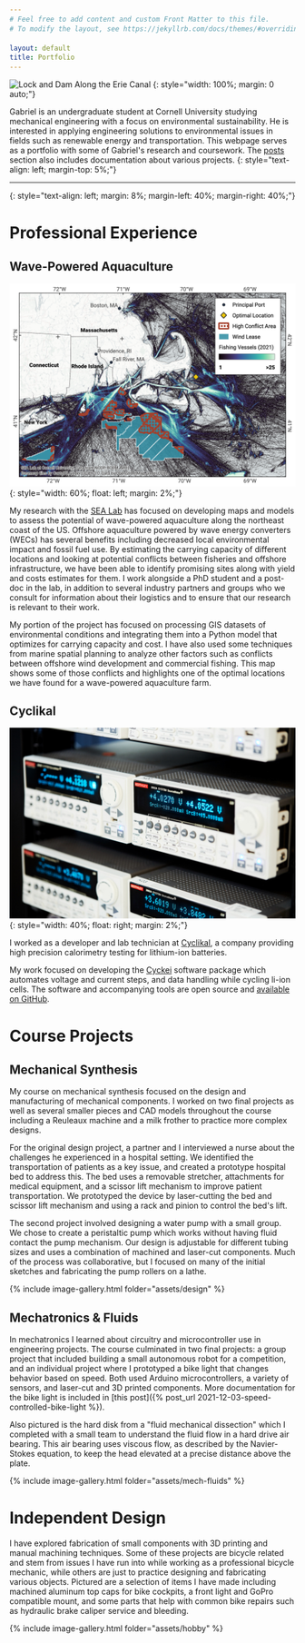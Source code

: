 ```yaml
---
# Feel free to add content and custom Front Matter to this file.
# To modify the layout, see https://jekyllrb.com/docs/themes/#overriding-theme-defaults

layout: default
title: Portfolio
---
```


![Lock and Dam Along the Erie Canal](/assets/wallpaper-erie-canal.jpg)
{: style="width: 100%; margin: 0 auto;"}

Gabriel is an undergraduate student at Cornell University studying mechanical engineering with a focus on environmental sustainability.
He is interested in applying engineering solutions to environmental issues in fields such as renewable energy and transportation. This webpage serves as a portfolio with some of Gabriel's research and coursework. The [posts](/posts) section also includes documentation about various projects.
{: style="text-align: left; margin-top: 5%;"}

---
{: style="text-align: left; margin: 8%; margin-left: 40%; margin-right: 40%;"}

# Professional Experience

## Wave-Powered Aquaculture

[![Map of Fishing Conflicts](/assets/conflicts-map.png)](/assets/conflicts-map.png)
{: style="width: 60%; float: left; margin: 2%;"}

My research with the [SEA Lab](https://sea.mae.cornell.edu/) has focused on developing maps and models to assess the potential of wave-powered aquaculture along the northeast coast of the US. Offshore aquaculture powered by wave energy converters (WECs) has several benefits including decreased local environmental impact and fossil fuel use. By estimating the carrying capacity of different locations and looking at potential conflicts between fisheries and offshore infrastructure, we have been able to identify promising sites along with yield and costs estimates for them. I work alongside a PhD student and a post-doc in the lab, in addition to several industry partners and groups who we consult for information about their logistics and to ensure that our research is relevant to their work.

My portion of the project has focused on processing GIS datasets of environmental conditions and integrating them into a Python model that optimizes for carrying capacity and cost. I have also used some techniques from marine spatial planning to analyze other factors such as conflicts between offshore wind development and commercial fishing. This map shows some of those conflicts and highlights one of the optimal locations we have found for a wave-powered aquaculture farm.

## Cyclikal

![Rack of Keithley Power Supplies](/assets/keithleys.jpg)
{: style="width: 40%; float: right; margin: 2%;"}

I worked as a developer and lab technician at [Cyclikal](https://cyclikal.com/), a company providing high precision calorimetry testing for lithium-ion batteries.

My work focused on developing the [Cyckei](https://docs.cyclikal.com/projects/cyckei/en/stable/) software package which automates voltage and current steps, and data handling while cycling li-ion cells. The software and accompanying tools are open source and [available on GitHub](https://github.com/cyclikal/cyckei).

# Course Projects

## Mechanical Synthesis

My course on mechanical synthesis focused on the design and manufacturing of mechanical components. I worked on two final projects as well as several smaller pieces and CAD models throughout the course including a Reuleaux machine and a milk frother to practice more complex designs.

For the original design project, a partner and I interviewed a nurse about the challenges he experienced in a hospital setting. We identified the transportation of patients as a key issue, and created a prototype hospital bed to address this. The bed uses a removable stretcher, attachments for medical equipment, and a scissor lift mechanism to improve patient transportation. We prototyped the device by laser-cutting the bed and scissor lift mechanism and using a rack and pinion to control the bed's lift.

The second project involved designing a water pump with a small group. We chose to create a peristaltic pump which works without having fluid contact the pump mechanism. Our design is adjustable for different tubing sizes and uses a combination of machined and laser-cut components. Much of the process was collaborative, but I focused on many of the initial sketches and fabricating the pump rollers on a lathe.

{% include image-gallery.html folder="assets/design" %}

## Mechatronics & Fluids

In mechatronics I learned about circuitry and microcontroller use in engineering projects. The course culminated in two final projects: a group project that included building a small autonomous robot for a competition, and an individual project where I prototyped a bike light that changes behavior based on speed. Both used Arduino microcontrollers, a variety of sensors, and laser-cut and 3D printed components. More documentation for the bike light is included in [this post]({% post_url 2021-12-03-speed-controlled-bike-light %}).

Also pictured is the hard disk from a "fluid mechanical dissection" which I completed with a small team to understand the fluid flow in a hard drive air bearing. This air bearing uses viscous flow, as described by the Navier-Stokes equation, to keep the head elevated at a precise distance above the plate.

{% include image-gallery.html folder="assets/mech-fluids" %}

# Independent Design

I have explored fabrication of small components with 3D printing and manual machining techniques. Some of these projects are bicycle related and stem from issues I have run into while working as a professional bicycle mechanic, while others are just to practice designing and fabricating various objects. Pictured are a selection of items I have made including machined aluminum top caps for bike cockpits, a front light and GoPro compatible mount, and some parts that help with common bike repairs such as hydraulic brake caliper service and bleeding.

{% include image-gallery.html folder="assets/hobby" %}

<style>
  h1 {
    margin-top: 8%;
  }
</style>

<script type="text/javascript" src="/js/lightbox.js"></script>
<link rel="stylesheet" href="/css/lightbox.css">
